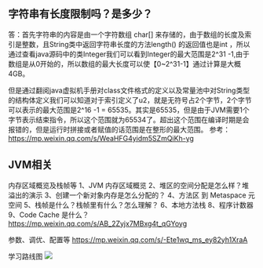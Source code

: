 ## 字符串有长度限制吗？是多少？

答：首先字符串的内容是由一个字符数组 char[] 来存储的，由于数组的长度及索引是整数，且String类中返回字符串长度的方法length() 的返回值也是int ，所以通过查看java源码中的类Integer我们可以看到Integer的最大范围是2^31 -1,由于数组是从0开始的，所以数组的最大长度可以使【0~2^31-1】通过计算是大概4GB。

但是通过翻阅java虚拟机手册对class文件格式的定义以及常量池中对String类型的结构体定义我们可以知道对于索引定义了u2，就是无符号占2个字节，2个字节可以表示的最大范围是2^16 -1 = 65535。其实是65535，但是由于JVM需要1个字节表示结束指令，所以这个范围就为65534了。超出这个范围在编译时期是会报错的，但是运行时拼接或者赋值的话范围是在整形的最大范围。
参考：https://mp.weixin.qq.com/s/WeaHFG4yidm5SZmQiKh-yg

## JVM相关
 内存区域概览及栈帧等
 1、JVM 内存区域概览
 2、堆区的空间分配是怎么样？堆溢出的演示
 3、创建一个新对象内存是怎么分配的？
 4、方法区 到 Metaspace 元空间
 5、栈帧是什么？栈帧里有什么？怎么理解？
 6、本地方法栈
 8、程序计数器
 9、Code Cache 是什么？
 https://mp.weixin.qq.com/s/AB_2Zyjx7MBxg4t_qGYoyg

 参数、调优、配置等
 https://mp.weixin.qq.com/s/-Ete1wq_ms_ey82yh1XraA


学习路线图
![](https://www.processon.com/view/link/61b2313b0e3e74683770741d#map)